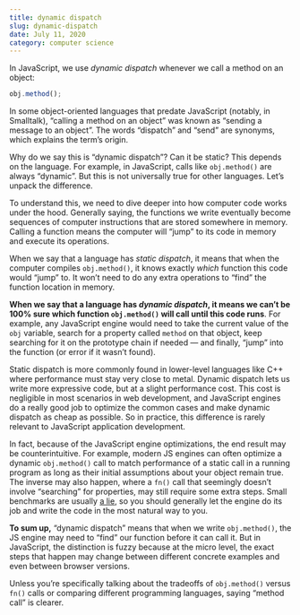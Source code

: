 ```yaml
---
title: dynamic dispatch
slug: dynamic-dispatch
date: July 11, 2020
category: computer science
---
```


In JavaScript, we use *dynamic dispatch* whenever we call a method on an object:

```js
obj.method();
```

In some object-oriented languages that predate JavaScript (notably, in Smalltalk), “calling a method on an object” was known as “sending a message to an object”. The words “dispatch” and “send” are synonyms, which explains the term’s origin.

Why do we say this is “dynamic dispatch”? Can it be static? This depends on the language. For example, in JavaScript, calls like `obj.method()` are always “dynamic”. But this is not universally true for other languages. Let’s unpack the difference.

To understand this, we need to dive deeper into how computer code works under the hood. Generally saying, the functions we write eventually become sequences of computer instructions that are stored somewhere in memory. Calling a function means the computer will “jump” to its code in memory and execute its operations.

When we say that a language has *static dispatch*, it means that when the computer compiles `obj.method()`, it knows exactly *which* function this code would “jump” to. It won’t need to do any extra operations to “find” the function location in memory.

**When we say that a language has *dynamic dispatch*, it means we can’t be 100% sure which function `obj.method()` will call until this code runs**. For example, any JavaScript engine would need to take the current value of the `obj` variable, search for a property called `method` on that object, keep searching for it on the prototype chain if needed — and finally, “jump” into the function (or error if it wasn’t found).

Static dispatch is more commonly found in lower-level languages like C++ where performance must stay very close to metal. Dynamic dispatch lets us write more expressive code, but at a slight performance cost. This cost is negligible in most scenarios in web development, and JavaScript engines do a really good job to optimize the common cases and make dynamic dispatch as cheap as possible. So in practice, this difference is rarely relevant to JavaScript application development.

In fact, because of the JavaScript engine optimizations, the end result may be counterintuitive. For example, modern JS engines can often optimize a dynamic `obj.method()` call to match performance of a static call in a running program as long as their initial assumptions about your object remain true. The inverse may also happen, where a `fn()` call that seemingly doesn’t involve “searching” for properties, may still require some extra steps. Small benchmarks are usually [a lie](https://mrale.ph/blog/2014/12/24/array-length-caching.html), so you should generally let the engine do its job and write the code in the most natural way to you.

**To sum up,** “dynamic dispatch” means that when we write `obj.method()`, the JS engine may need to “find” our function before it can call it. But in JavaScript, the distinction is fuzzy because at the micro level, the exact steps that happen may change between different concrete examples and even between browser versions.

Unless you’re specifically talking about the tradeoffs of `obj.method()` versus `fn()` calls or comparing different programming languages, saying “method call” is clearer.
